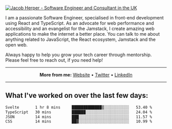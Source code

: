 [![Jacob Herper - Software Engineer and Consultant in the UK](https://res.cloudinary.com/jacobherper/image/upload/v1641506277/gh-image.png)](https://jacobherper.com/)

I am a passionate Software Engineer, specialised in front-end development using React and TypeScript. As an advocate for web performance and accessibility and an evangelist for the Jamstack, I create amazing web applications to make the internet a better place. You can talk to me about anything related to JavaScript, the React ecosystem, Jamstack and the open web.

Always happy to help you grow your tech career through mentorship. Please feel free to reach out, if you need help!

---

<p align="center">
  <strong>More from me:</strong> 
  <a href="https://jacobherper.com/">Website</a> •
  <a href="https://twitter.com/intent/follow?screen_name=jakeherp&tw_p=followbutton">Twitter</a> •
  <a href="https://www.linkedin.com/in/jacobherper/">LinkedIn</a>
</p>

---

## What I've worked on over the last few days:

<!--START_SECTION:waka-->

```txt
Svelte       1 hr 8 mins     █████████████▒░░░░░░░░░░░   53.40 %
TypeScript   30 mins         ██████░░░░░░░░░░░░░░░░░░░   24.04 %
JSON         14 mins         ███░░░░░░░░░░░░░░░░░░░░░░   11.57 %
CSS          14 mins         ██▓░░░░░░░░░░░░░░░░░░░░░░   10.99 %
```

<!--END_SECTION:waka-->
